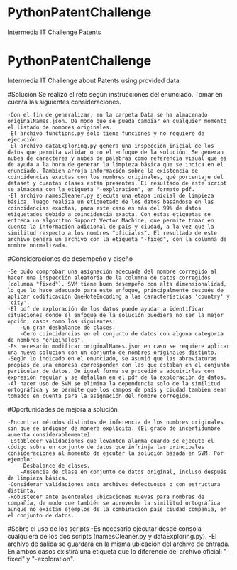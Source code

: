 # PythonPatentChallenge
Intermedia IT Challenge Patents

# PythonPatentChallenge
Intermedia IT Challenge about Patents using provided data

#Solución
Se realizó el reto según instrucciones del enunciado. Tomar en cuenta las siguientes consideraciones.

    -Con el fin de generalizar, en la carpeta Data se ha almacenado originalNames.json. De modo que se pueda cambiar en cualquier momento el listado de nombres originales.
    -El archivo functions.py solo tiene funciones y no requiere de ejecución.
    -El archivo dataExploring.py genera una inspección inicial de los datos que permita validar o no el enfoque de la solución. Se generan nubes de caracteres y nubes de palabras como referencia visual que es de ayuda a la hora de generar la limpieza básica que se indica en el enunciado. También arroja información sobre la existencia de coincidencias exactas con los nombres originales, qué porcentaje del dataset y cuantas clases están presentes. El resultado de este script se almacena con la etiqueta "-exploration", en formato pdf.
    -El archivo namesCleaner.py ejecuta una etapa inicial de limpieza básica, luego realiza un etiquetado de los datos basándose en las coincidencias exactas, para este caso es más del 99% de datos etiquetados debido a coincidencia exacta. Con estas etiquetas se entrena un algoritmo Support Vector Machine, que permite tomar en cuenta la información adicional de país y ciudad, a la vez que la similitud respecto a los nombres "oficiales". El resultado de este archivo genera un archivo con la etiqueta "-fixed", con la columna de nombre normalizada.


#Consideraciones de desempeño y diseño

    -Se pudo comprobar una asignación adecuada del nombre corregido al hacer una inspección aleatoria de la columna de datos corregidos (columna "fixed"). SVM tiene buen desempeño con alta dimensionalidad, lo que lo hace adecuado para este enfoque, principalmente después de aplicar codificación OneHoteEncoding a las características 'country' y 'city'.
    -El pdf de exploración de los datos puede ayudar a identificar situaciones donde el enfoque de la solución puediera no ser la mejor opción, casos como los siguientes:
        -Un gran desbalance de clases.
        -Cero coincidencias en el conjunto de datos con alguna categoría de nombres "originales".
    -Es necesario modificar originalNames.json en caso se requiere aplicar una nueva solución con un conjunto de nombres originales distinto.
    -Según lo indicado en el enunciado, se asumió que las abreviaturas propias de una empresa corresponden con las que estaban en el conjunto particular de datos. De igual forma se procedió a adquirirlas con expresión regular y se detallan en el pdf de la exploración de datos.
    -Al hacer uso de SVM se elimina la dependencia solo de la similitud ortográfica y se permite que los campos de país y ciudad también sean tomados en cuenta para la asignación del nombre corregido.

#Oportunidades de mejora a solución

    -Encontrar métodos distintos de inferencia de los nombres originales sin que se indiquen de manera explícita. (El grado de incertidumbre aumenta considerablemente).
    -Establecer validaciones que levanten alarma cuando se ejecute el código sobre un conjunto de datos que infrinja las principales consideraciones al momento de ejcutar la solución basada en SVM. Por ejemplo:
        -Desbalance de clases.
        -Ausencia de clase en conjunto de datos original, incluso después de limpieza básica.
    -Considerar validaciones ante archivos defectuosos o con estructura distinta.
    -Robustecer ante eventuales ubicaciones nuevas para nombres de compañía, de modo que también se aproveche la similitud ortográfica aunque no existan ejemplos de la combinación país ciudad compañía, en el conjunto de datos.

#Sobre el uso de los scripts
    -Es necesario ejecutar desde consola cualquiera de los dos scripts (namesCleaner.py y dataExploring.py).
    -El archivo de salida se guardará en la misma ubicación del archivo de entrada. En ambos casos existirá una etiqueta que lo diferencie del archivo oficial: "-fixed" y "-exploration".
